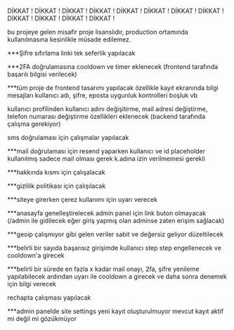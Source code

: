 DİKKAT ! DİKKAT ! DİKKAT ! DİKKAT ! DİKKAT ! DİKKAT ! DİKKAT ! DİKKAT ! DİKKAT ! DİKKAT ! DİKKAT ! DİKKAT ! 

bu projeye gelen misafir proje lisanslıdır, production ortamında kullanılmasına kesinlikle müsade edilemez.

***Şifre sıfırlama linki tek seferlik yapılacak

***2FA doğrulamasına cooldown ve timer eklenecek (frontend tarafında başarılı bilgisi verilecek)

***tüm proje de frontend tasarımı yapılacak özellikle kayıt ekranında bilgi mesajları kullanıcı adı, şifre, eposta uygunluk kontrolleri boşluk vb

kullanıcı profilinden kullanıcı adını değişitirme, mail adresi değiştirme, telefon numarası değiştirme özellikleri eklenecek (backend tarafında çalışma gerekiyor)

sms doğrulaması için çalışmalar yapılacak

***mail doğrulaması için resend yaparken kullanıcı ve id placeholder kullanılmış sadece mail olması gerek k.adına izin verilmemesi gerekli

***hakkında kısmı için çalışalacak

***gizlilik politikası için çalışılacak

***siteye girerken çerez kullanımı için uyarı verecek

***anasayfa genelleştirelecek admin panel için link buton olmayacak (/admin ile gidilecek eğer giriş yapmış olan adminse zaten erişim sağlacak)

***geoip çalışmıyor gibi gelen veriler sabit ve değersiz geliyor düzeltilecek

***belirli bir sayıda başarısız girişimde kullanıcı step step engellenecek ve cooldown'a girecek 

***belirli bir sürede en fazla x kadar mail onayı, 2fa, şifre yenileme yapılabilecek ardından uyarı ile cooldown a girecek ve daha sonra denemek için bilgi verecek  

rechapta çalışması yapılacak

***admin panelde site settings yeni kayıt oluşturulmuyor mevcut kayıt aktif mi değil mi gözükmüyor
